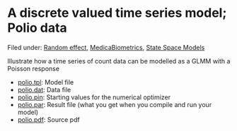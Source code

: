 #  A discrete valued time series model; Polio data
Filed under:  [Random effect][1], [MedicaBiometrics][2], [State Space Models][11]

Illustrate how a time series of count data can be modelled as a GLMM with a Poisson response
* [polio.tpl][4]: Model file
* [polio.dat][6]: Data file
* [polio.pin][7]: Starting values for the numerical optimizer  
* [polio.par][8]: Result file (what you get when you compile and run your model)  
* [polio.pdf][8]: Source pdf

[1]: http/www.admb-project.or@@search?Subject:list=Random_effect
[2]: ./../../by-field-of-application/medical-biometrics

[4]: polio.tpl
[6]: polio.dat
[7]: polio.pin
[8]: polio.par
[10]: polio.pdf
[11]: ./../
